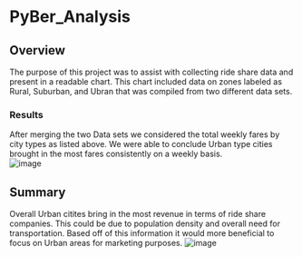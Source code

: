 # PyBer_Analysis

## Overview 
The purpose of this project was to assist with collecting ride share data and present in a readable chart. This chart included data on zones labeled as Rural, Suburban, and Ubran that was compiled from two different data sets.     

### Results 
After merging the two Data sets we considered the total weekly fares by city types as listed above. We were able to conclude Urban type cities brought in the most fares consistently on a weekly basis.  
![image](https://user-images.githubusercontent.com/114880173/219884779-e9903071-8fe0-400b-a657-7642b8b34fdc.png)

## Summary 
Overall Urban citites bring in the most revenue in terms of ride share companies. This could be due to population density and overall need for transportation. Based off of this information it would more beneficial to focus on Urban areas for marketing purposes. 
![image](https://user-images.githubusercontent.com/114880173/219885147-fec6e91c-cfdb-4f21-82f6-1d3afd078cb0.png)
